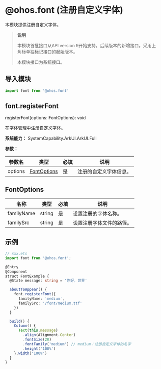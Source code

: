 # @ohos.font (注册自定义字体)

本模块提供注册自定义字体。

> **说明**
>
> 本模块首批接口从API version 9开始支持。后续版本的新增接口，采用上角标单独标记接口的起始版本。
>
> 本模块接口为系统接口。

## 导入模块

```ts
import font from '@ohos.font'
```

## font.registerFont

registerFont(options: FontOptions): void

在字体管理中注册自定义字体。

**系统能力：** SystemCapability.ArkUI.ArkUI.Full

**参数：** 

| 参数名     | 类型                          | 必填   | 说明          |
| ------- | --------------------------- | ---- | ----------- |
| options | [FontOptions](#fontoptions) | 是    | 注册的自定义字体信息。 |

## FontOptions

| 名称         | 类型     | 必填   | 说明           |
| ---------- | ------ | ---- | ------------ |
| familyName | string | 是    | 设置注册的字体名称。   |
| familySrc  | string | 是    | 设置注册字体文件的路径。 |

## 示例

```ts
// xxx.ets
import font from '@ohos.font';

@Entry
@Component
struct FontExample {
  @State message: string = '你好，世界'

  aboutToAppear() {
    font.registerFont({
      familyName: 'medium',
      familySrc: '/font/medium.ttf'
    })
  }

  build() {
    Column() {
      Text(this.message)
        .align(Alignment.Center)
        .fontSize(20)
        .fontFamily('medium') // medium：注册自定义字体的名字
        .height('100%')
    }.width('100%')
  }
}
```

